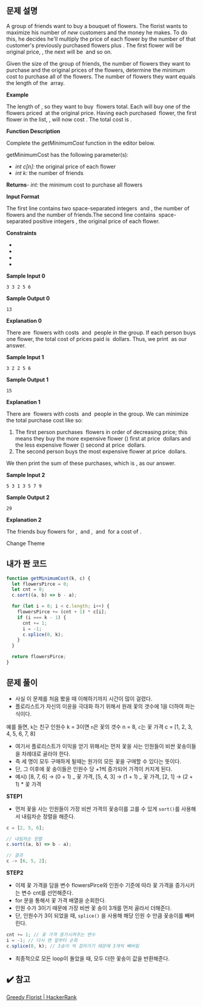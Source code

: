 ## 문제 설명

A group of friends want to buy a bouquet of flowers. The florist wants to maximize his number of *new* customers and the money he makes. To do this, he decides he'll multiply the price of each flower by the number of that customer's previously purchased flowers plus . The first flower will be original price, , the next will be  and so on.

Given the size of the group of friends, the number of flowers they want to purchase and the original prices of the flowers, determine the minimum cost to purchase all of the flowers. The number of flowers they want equals the length of the  array.

**Example**

The length of , so they want to buy  flowers total. Each will buy one of the flowers priced  at the original price. Having each purchased  flower, the first flower in the list, , will now cost . The total cost is .

**Function Description**

Complete the *getMinimumCost* function in the editor below.

getMinimumCost has the following parameter(s):

- *int c[n]:* the original price of each flower
- *int k:* the number of friends

**Returns**- *int:* the minimum cost to purchase all flowers

**Input Format**

The first line contains two space-separated integers  and , the number of flowers and the number of friends.The second line contains  space-separated positive integers , the original price of each flower.

**Constraints**

-
-
-
-

**Sample Input 0**

`3 3 2 5 6`

**Sample Output 0**

`13`

**Explanation 0**

There are  flowers with costs  and  people in the group. If each person buys one flower, the total cost of prices paid is  dollars. Thus, we print  as our answer.

**Sample Input 1**

`3 2 2 5 6`

**Sample Output 1**

`15`

**Explanation 1**

There are  flowers with costs  and  people in the group. We can minimize the total purchase cost like so:

1. The first person purchases  flowers in order of decreasing price; this means they buy the more expensive flower () first at price  dollars and the less expensive flower () second at price  dollars.
2. The second person buys the most expensive flower at price  dollars.

We then print the sum of these purchases, which is , as our answer.

**Sample Input 2**

`5 3 1 3 5 7 9`

**Sample Output 2**

`29`

**Explanation 2**

The friends buy flowers for ,  and ,  and  for a cost of .

Change Theme

## 내가 짠 코드

```jsx
function getMinimumCost(k, c) {
  let flowersPirce = 0;
  let cnt = 0;
  c.sort((a, b) => b - a);

  for (let i = 0; i < c.length; i++) {
    flowersPirce += (cnt + 1) * c[i];
    if (i === k - 1) {
      cnt += 1;
      i = -1;
      c.splice(0, k);
    }
  }

  return flowersPirce;
}
```

## 문제 풀이

- 사실 이 문제를 처음 봤을 때 이해하기까지 시간이 많이 걸렸다.
- 플로리스트가 자신의 이윤을 극대화 하기 위해서 원래 꽃의 갯수에 1을 더하여 파는 식이다.

예를 들면,
`k`는 친구 인원수 k = 3이면
`n`은 꽃의 갯수 n = 8,
`c`는 꽃 가격 c = [1, 2, 3, 4, 5, 6, 7, 8]

- 여기서 플로리스트가 이익을 얻기 위해서는 먼저 꽃을 사는 인원들이 비싼 꽃송이들을 차례대로 골라야 한다.
- 즉 세 명이 모두 구매하게 될때는 원가의 모든 꽃을 구매할 수 있다는 뜻이다.
- 단, 그 이후에 꽃 송이들은 인원수 당 +1씩 증가되어 가격이 커지게 된다.
- 예시) [8, 7, 6] → (0 + 1) _ 꽃 가격, [5, 4, 3] → (1 + 1) _ 꽃 가격, [2, 1] → (2 + 1) \* 꽃 가격

**STEP1**

- 먼저 꽃을 사는 인원들이 가장 비싼 가격의 꽃송이를 고를 수 있게 `sort()`를 사용해서 내림차순 정렬을 해준다.

```jsx
c = [2, 5, 6];

// 내림차순 정렬
c.sort((a, b) => b - a);

// 결과
c -> [6, 5, 2];
```

**STEP2**

- 이제 꽃 가격을 담을 변수 flowersPirce와 인원수 기준에 따라 꽃 가격을 증가시키는 변수 cnt를 선언해준다.
- for 문을 통해서 꽃 가격 배열을 순회한다.
- 인원 수가 3이기 때문에 가장 비싼 꽃 송이 3개를 먼저 골라서 더해준다.
- 단, 인원수가 3이 되었을 때, `splice()` 을 사용해 해당 인원 수 만큼 꽃송이를 빼버린다.

```jsx
cnt += 1; // 꽃 가격 증가시켜주는 변수
i = -1; // 다시 맨 앞부터 순회
c.splice(0, k); // 3송이 씩 집어가기 때문에 3개씩 빼버림
```

- 최종적으로 모든 loop이 돌았을 때, 모두 더한 꽃송이 값을 반환해준다.

## ✔️ 참고

[Greedy Florist | HackerRank](https://www.hackerrank.com/challenges/greedy-florist/problem)
